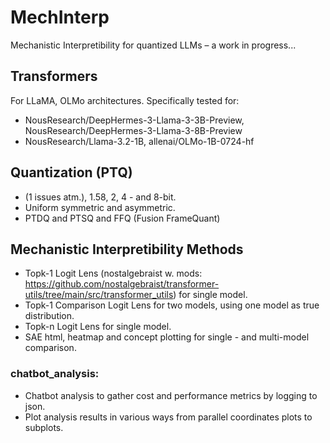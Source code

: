 # MechInterp
Mechanistic Interpretibility for quantized LLMs – a work in progress...

## Transformers
For LLaMA, OLMo architectures.
Specifically tested for:
- NousResearch/DeepHermes-3-Llama-3-3B-Preview, NousResearch/DeepHermes-3-Llama-3-8B-Preview
- NousResearch/Llama-3.2-1B, allenai/OLMo-1B-0724-hf

## Quantization (PTQ)
- (1 issues atm.), 1.58, 2, 4 - and 8-bit.
- Uniform symmetric and asymmetric.
- PTDQ and PTSQ and FFQ (Fusion FrameQuant) 

## Mechanistic Interpretibility Methods
- Topk-1 Logit Lens (nostalgebraist w. mods: https://github.com/nostalgebraist/transformer-utils/tree/main/src/transformer_utils) for single model.
- Topk-1 Comparison Logit Lens for two models, using one model as true distribution.
- Topk-n Logit Lens for single model.
- SAE html, heatmap and concept plotting for single - and multi-model comparison.

### chatbot_analysis:
- Chatbot analysis to gather cost and performance metrics by logging to json.
- Plot analysis results in various ways from parallel coordinates plots to subplots.